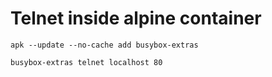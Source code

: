 # Telnet inside alpine container

`apk --update --no-cache add busybox-extras`

`busybox-extras telnet localhost 80`
